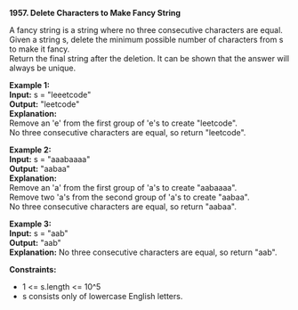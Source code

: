 **1957. Delete Characters to Make Fancy String**  

A fancy string is a string where no three consecutive characters are equal.  
Given a string s, delete the minimum possible number of characters from s to make it fancy.  
Return the final string after the deletion. It can be shown that the answer will always be unique.  

**Example 1:**  
**Input:** s = "leeetcode"  
**Output:** "leetcode"  
**Explanation:**  
Remove an 'e' from the first group of 'e's to create "leetcode".  
No three consecutive characters are equal, so return "leetcode".  

**Example 2:**  
**Input:** s = "aaabaaaa"  
**Output:** "aabaa"  
**Explanation:**  
Remove an 'a' from the first group of 'a's to create "aabaaaa".  
Remove two 'a's from the second group of 'a's to create "aabaa".  
No three consecutive characters are equal, so return "aabaa".  

**Example 3:**  
**Input:** s = "aab"  
**Output:** "aab"  
**Explanation:** No three consecutive characters are equal, so return "aab".  

**Constraints:**
- 1 <= s.length <= 10^5
- s consists only of lowercase English letters.